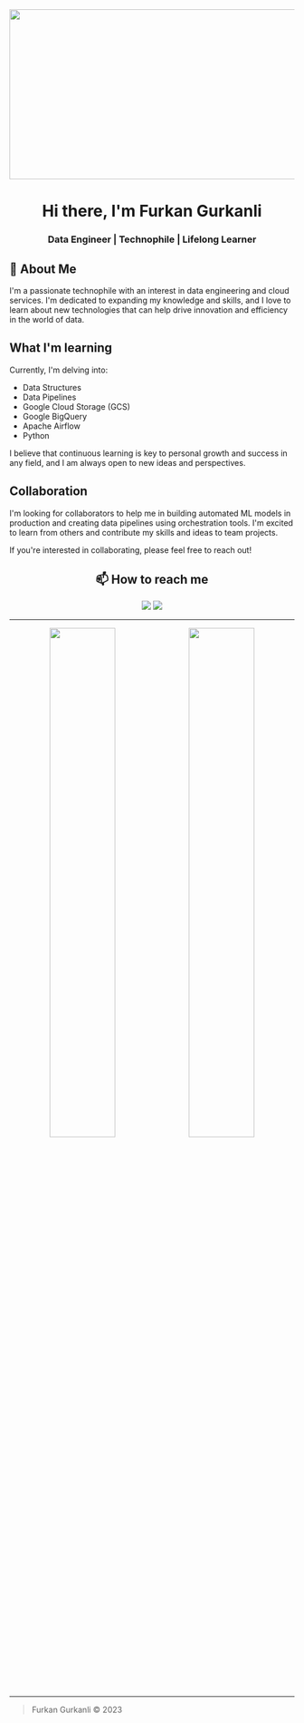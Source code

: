 <div align="center">
    <img src="https://media.istockphoto.com/id/1278527193/vector/vector-illustration-of-a-man-sitting-at-a-computer-a-system-administrator-in-a-data-center.jpg?s=612x612&w=0&k=20&c=w5XT-bIa4ceeHyVkBuomxW4qMWmi3sQC0XZ_9jzF_QY=" width="900px" height="300">
    <h1>Hi there, I'm Furkan Gurkanli</h1>
    <h3>Data Engineer | Technophile | Lifelong Learner</h3>
</div>


## 👀 About Me

I'm a passionate technophile with an interest in data engineering and cloud services. I'm dedicated to expanding my knowledge and skills, and I love to learn about new technologies that can help drive innovation and efficiency in the world of data. 

## What I'm learning

Currently, I'm delving into:

- Data Structures
- Data Pipelines
- Google Cloud Storage (GCS)
- Google BigQuery
- Apache Airflow
- Python

I believe that continuous learning is key to personal growth and success in any field, and I am always open to new ideas and perspectives. 

## Collaboration

I'm looking for collaborators to help me in building automated ML models in production and creating data pipelines using orchestration tools. I'm excited to learn from others and contribute my skills and ideas to team projects.

If you're interested in collaborating, please feel free to reach out!

<div align="center">

## 📫 How to reach me

[<img src="https://img.shields.io/badge/-LinkedIn-blue?style=flat&logo=Linkedin&logoColor=white"/>](https://www.linkedin.com/in/fgurkanli/) [<img src="https://img.shields.io/badge/-GitHub-181717?style=flat&logo=github"/>](https://github.com/furkangr)

</div>

---

<p align="center">
  <img width="48%" src="https://github-readme-stats.vercel.app/api?username=furkangr&show_icons=true&theme=tokyonight" />
  <img width="48%" src="https://github-readme-streak-stats.herokuapp.com/?user=furkangr&theme=tokyonight" />
</p>

---

> Furkan Gurkanli © 2023



<!---
furkangr/furkangr is a ✨ special ✨ repository because its `README.md` (this file) appears on your GitHub profile.
You can click the Preview link to take a look at your changes.
--->
